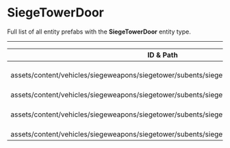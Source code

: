# SiegeTowerDoor
Full list of all <Badge type="warning" text="4"/> entity prefabs with the **SiegeTowerDoor** entity type.

---
| ID & Path |
| --- |
| <a href="#4185447710"><Badge id="4185447710" type="tip" text="#"/></a> <Badge type="tip" text="4185447710"/> <Badge type="info" text="Poolable"/> <Badge type="info" text="Construction"/> <Badge type="info" text="DeployVolumeEntityBounds"/> <Badge type="info" text="Model"/> <Badge type="info" text="Deployable"/> <Badge type="info" text="InstancedEntityComponent"/> <br> assets/content/vehicles/siegeweapons/siegetower/subents/siegetower.door.prefab |
| <a href="#4186773937"><Badge id="4186773937" type="tip" text="#"/></a> <Badge type="tip" text="4186773937"/> <Badge type="info" text="RealmedRemove"/> <Badge type="info" text="DoorAnimEvents"/> <Badge type="info" text="Model"/> <Badge type="info" text="EntityFlag_Toggle"/> <br> assets/content/vehicles/siegeweapons/siegetower/subents/siegetower.drawbridge_01.prefab |
| <a href="#300969350"><Badge id="300969350" type="tip" text="#"/></a> <Badge type="tip" text="300969350"/> <Badge type="info" text="RealmedRemove"/> <Badge type="info" text="DoorAnimEvents"/> <Badge type="info" text="Model"/> <Badge type="info" text="EntityFlag_Toggle"/> <br> assets/content/vehicles/siegeweapons/siegetower/subents/siegetower.drawbridge_02.prefab |
| <a href="#3841836703"><Badge id="3841836703" type="tip" text="#"/></a> <Badge type="tip" text="3841836703"/> <Badge type="info" text="RealmedRemove"/> <Badge type="info" text="DoorAnimEvents"/> <Badge type="info" text="Model"/> <Badge type="info" text="EntityFlag_Toggle"/> <br> assets/content/vehicles/siegeweapons/siegetower/subents/siegetower.drawbridge_03.prefab |
